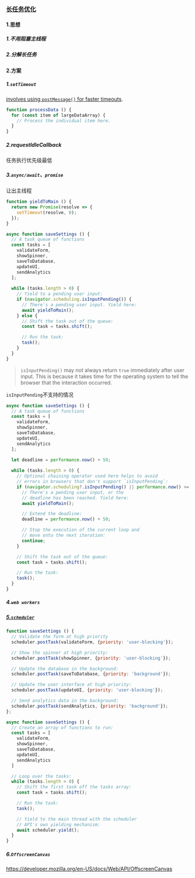 ### [长任务优化](https://web.dev/articles/optimize-long-tasks)

#### 1.思想

##### 1.不用阻塞主线程

##### 2.分解长任务

#### 2.方案

##### 1.`setTimeout` 

 [involves using `postMessage()` for faster timeouts](https://dbaron.org/log/20100309-faster-timeouts).

```javascript
function processData () {
  for (const item of largeDataArray) {
    // Process the individual item here.
  }
}
```

##### 2.requestIdleCallback

任务执行优先级最低



##### 3.`async/await`、`promise`

让出主线程

```javascript
function yieldToMain () {
  return new Promise(resolve => {
    setTimeout(resolve, 0);
  });
}
```

```javascript
async function saveSettings () {
  // A task queue of functions
  const tasks = [
    validateForm,
    showSpinner,
    saveToDatabase,
    updateUI,
    sendAnalytics
  ];
  
  while (tasks.length > 0) {
    // Yield to a pending user input:
    if (navigator.scheduling.isInputPending()) {
      // There's a pending user input. Yield here:
      await yieldToMain();
    } else {
      // Shift the task out of the queue:
      const task = tasks.shift();

      // Run the task:
      task();
    }
  }
}
```

> `isInputPending()` may not always return `true` immediately after user input. This is because it takes time for the operating system to tell the browser that the interaction occurred. 

`isInputPending`不支持的情况

```javascript
async function saveSettings () {
  // A task queue of functions
  const tasks = [
    validateForm,
    showSpinner,
    saveToDatabase,
    updateUI,
    sendAnalytics
  ];
  
  let deadline = performance.now() + 50;

  while (tasks.length > 0) {
    // Optional chaining operator used here helps to avoid
    // errors in browsers that don't support `isInputPending`:
    if (navigator.scheduling?.isInputPending() || performance.now() >= deadline) {
      // There's a pending user input, or the
      // deadline has been reached. Yield here:
      await yieldToMain();

      // Extend the deadline:
      deadline = performance.now() + 50;

      // Stop the execution of the current loop and
      // move onto the next iteration:
      continue;
    }

    // Shift the task out of the queue:
    const task = tasks.shift();

    // Run the task:
    task();
  }
}
```



##### 4.`web workers` 



##### [5.`scheduler`](https://developer.mozilla.org/en-US/docs/Web/API/Scheduler)

```javascript
function saveSettings () {
  // Validate the form at high priority
  scheduler.postTask(validateForm, {priority: 'user-blocking'});

  // Show the spinner at high priority:
  scheduler.postTask(showSpinner, {priority: 'user-blocking'});

  // Update the database in the background:
  scheduler.postTask(saveToDatabase, {priority: 'background'});

  // Update the user interface at high priority:
  scheduler.postTask(updateUI, {priority: 'user-blocking'});

  // Send analytics data in the background:
  scheduler.postTask(sendAnalytics, {priority: 'background'});
};
```

```javascript
async function saveSettings () {
  // Create an array of functions to run:
  const tasks = [
    validateForm,
    showSpinner,
    saveToDatabase,
    updateUI,
    sendAnalytics
  ]

  // Loop over the tasks:
  while (tasks.length > 0) {
    // Shift the first task off the tasks array:
    const task = tasks.shift();

    // Run the task:
    task();

    // Yield to the main thread with the scheduler
    // API's own yielding mechanism:
    await scheduler.yield();
  }
}
```





##### 6.`OffscreenCanvas`

[1]: https://web.dev/articles/optimize-long-tasks	"Optimize long tasks"

https://developer.mozilla.org/en-US/docs/Web/API/OffscreenCanvas

